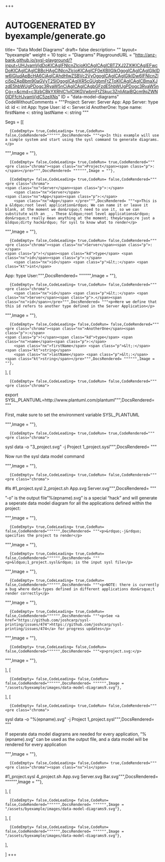 +++
# AUTOGENERATED BY byexample/generate.go
title= "Data Model Diagrams"
draft= false
description= ""
layout= "byexample"
weight = 10
topic = "Diagrams"
PlaygroundURL = "http://anz-bank.github.io/sysl-playground/?input=UHJvamVjdDoKICAgIFNlcnZlcjoKICAgICAgICBTZXJ2ZXIKICAgIEFwcDoKICAgICAgICBBcHAgClNlcnZlcjoKICAgICF0eXBlIGlkOgogICAgICAgIGlkIDw6IGludApBcHA6CiAgICAhdHlwZSBVc2VyOgogICAgICAgIGlkIDw6IFNlcnZlci5pZApBbm90aGVyT25lOgogICAgIXR5cGUgbmFtZToKICAgICAgICBmaXJzdE5hbWUgPDogc3RyaW5nCiAgICAgICAgbGFzdE5hbWUgPDogc3RyaW5nCg==&cmd=c3lzbCBkYXRhIC1vICIlKGVwbmFtZSkuc3ZnIiAtaiBQcm9qZWN0IDFfcHJvamVjdC5zeXNs"
ID = "data-model-diagrams"
CodeWithoutComments = """Project:
    Server:
        Server
    App:
        App
Server:
    !type id:
        id <: int
App:
    !type User:
        id <: Server.id
AnotherOne:
    !type name:
        firstName <: string
        lastName <: string
"""

Segs = [[

      {CodeEmpty= true,CodeLeading= true,CodeRun= false,CodeRendered="""""",DocsRendered= """<p>In this example will use a simple system and start using the sysl command to generate diagrams.</p>
""",Image = ""},

      {CodeEmpty= false,CodeLeading= true,CodeRun= true,CodeRendered="""<pre class="chroma"><span class="nx">Project</span><span class="p">:</span></pre>""",DocsRendered= """""",Image = ""},

      {CodeEmpty= false,CodeLeading= true,CodeRun= false,CodeRendered="""<pre class="chroma">
    <span class="nx">Server</span><span class="p">:</span>
        <span class="nx">Server</span>
    <span class="nx">App</span><span class="p">:</span>
        <span class="nx">App</span> </pre>""",DocsRendered= """<p>This is a &ldquo;root level application&rdquo; We can name it or leave it blank, at the moment we don&rsquo;t need to use it, so we can substitute with an _ . These &ldquo;root level applications&rdquo; don&rsquo;t really mean anything at the moment; they&rsquo;re just a &ldquo;dirty hack&rdquo; for sysl to know what to render</p>
""",Image = ""},

      {CodeEmpty= false,CodeLeading= true,CodeRun= false,CodeRendered="""<pre class="chroma"><span class="nx">Server</span><span class="p">:</span>
    <span class="p">!</span><span class="kd">type</span> <span class="nx">id</span><span class="p">:</span>
        <span class="nx">id</span> <span class="p">&lt;:</span> <span class="kt">int</span>
<span class="nx">App</span><span class="p">:</span>
    <span class="p">!</span><span class="kd">type</span> <span class="nx">User</span><span class="p">:</span></pre>""",DocsRendered= """""",Image = ""},

      {CodeEmpty= false,CodeLeading= true,CodeRun= false,CodeRendered="""<pre class="chroma">
        <span class="nx">id</span> <span class="p">&lt;:</span> <span class="nx">Server</span><span class="p">.</span><span class="nx">id</span></pre>""",DocsRendered= """<p>Here we define that this id refers to another type defined in the Server Application</p>
""",Image = ""},

      {CodeEmpty= false,CodeLeading= false,CodeRun= false,CodeRendered="""<pre class="chroma"><span class="nx">AnotherOne</span><span class="p">:</span>
    <span class="p">!</span><span class="kd">type</span> <span class="nx">name</span><span class="p">:</span>
        <span class="nx">firstName</span> <span class="p">&lt;:</span> <span class="kt">string</span>
        <span class="nx">lastName</span> <span class="p">&lt;:</span> <span class="kt">string</span></pre>""",DocsRendered= """""",Image = ""},


],
[

      {CodeEmpty= false,CodeLeading= true,CodeRun= false,CodeRendered="""<pre class="chroma">
<span class="nx">export</span> <span class="nx">SYSL_PLANTUML</span><span class="p">=</span><span class="nx">http</span><span class="p">:</span><span class="o">//</span><span class="nx">www</span><span class="p">.</span><span class="nx">plantuml</span><span class="p">.</span><span class="nx">com</span><span class="o">/</span><span class="nx">plantuml</span></pre>""",DocsRendered= """<p>First, make sure to set the environment variable SYSL_PLANTUML</p>
""",Image = ""},

      {CodeEmpty= false,CodeLeading= true,CodeRun= true,CodeRendered="""<pre class="chroma">
<span class="nx">sysl</span> <span class="nx">data</span> <span class="o">-</span><span class="nx">o</span> <span class="s">&#34;3_project.svg&#34;</span> <span class="o">-</span><span class="nx">j</span> <span class="nx">Project</span> <span class="mi">1</span><span class="nx">_project</span><span class="p">.</span><span class="nx">sysl</span></pre>""",DocsRendered= """<p>Now run the sysl data model command</p>
""",Image = ""},

      {CodeEmpty= false,CodeLeading= true,CodeRun= false,CodeRendered="""<pre class="chroma">
<span class="err">#</span><span class="nx">ls</span>
<span class="err">#</span><span class="mi">1</span><span class="nx">_project</span><span class="p">.</span><span class="nx">sysl</span> <span class="mi">2</span><span class="nx">_project</span><span class="p">.</span><span class="nx">sh</span>  <span class="nx">App</span><span class="p">.</span><span class="nx">svg</span> <span class="nx">Server</span><span class="p">.</span><span class="nx">svg</span></pre>""",DocsRendered= """<p>&rdquo;-o&rdquo; is the output file&rdquo;%(epname).svg&rdquo; is a special &ldquo;hack&rdquo; and will generate a seperate data model diagram for all the applications defined within the project:</p>
""",Image = ""},

      {CodeEmpty= true,CodeLeading= true,CodeRun= false,CodeRendered="""""",DocsRendered= """<p>&rdquo;-j&rdquo; specifies the project to render</p>
""",Image = ""},

      {CodeEmpty= true,CodeLeading= true,CodeRun= false,CodeRendered="""""",DocsRendered= """<p>&ldquo;1_project.sysl&rdquo; is the input sysl file</p>
""",Image = ""},

      {CodeEmpty= true,CodeLeading= true,CodeRun= false,CodeRendered="""""",DocsRendered= """<p>NOTE: there is currently a bug where data-types defined in different applications don&rsquo;t render correctly</p>
""",Image = ""},

      {CodeEmpty= true,CodeLeading= true,CodeRun= false,CodeRendered="""""",DocsRendered= """<p>See <a href="https://github.com/joshcarp/sysl-printing/issues/474">https://github.com/joshcarp/sysl-printing/issues/474</a> for progress updates</p>
""",Image = ""},

      {CodeEmpty= true,CodeLeading= false,CodeRun= false,CodeRendered="""""",DocsRendered= """<p>project.svg:</p>
""",Image = ""},


],
[

      {CodeEmpty= false,CodeLeading= false,CodeRun= false,CodeRendered="""""",DocsRendered= """""",Image = "/assets/byexample/images/data-model-diagrams9.svg"},


],
[

      {CodeEmpty= false,CodeLeading= true,CodeRun= false,CodeRendered="""<pre class="chroma">
<span class="nx">sysl</span> <span class="nx">data</span> <span class="o">-</span><span class="nx">o</span> <span class="s">&#34;%(epname).svg&#34;</span> <span class="o">-</span><span class="nx">j</span> <span class="nx">Project</span> <span class="mi">1</span><span class="nx">_project</span><span class="p">.</span><span class="nx">sysl</span></pre>""",DocsRendered= """<p>If seperate data model diagrams are needed for every application, &ldquo;%(epname).svg&rdquo; can be used as the output file, and a data model will be rendered for every application</p>
""",Image = ""},

      {CodeEmpty= false,CodeLeading= false,CodeRun= true,CodeRendered="""<pre class="chroma"><span class="nx">ls</span>
<span class="err">#</span><span class="mi">1</span><span class="nx">_project</span><span class="p">.</span><span class="nx">sysl</span> <span class="mi">4</span><span class="nx">_project</span><span class="p">.</span><span class="nx">sh</span>  <span class="nx">App</span><span class="p">.</span><span class="nx">svg</span> <span class="nx">Server</span><span class="p">.</span><span class="nx">svg</span> <span class="nx">Bar</span><span class="p">.</span><span class="nx">svg</span></pre>""",DocsRendered= """""",Image = ""},


],
[

      {CodeEmpty= false,CodeLeading= false,CodeRun= false,CodeRendered="""""",DocsRendered= """""",Image = "/assets/byexample/images/data-model-diagrams9.svg"},


],
[

      {CodeEmpty= false,CodeLeading= false,CodeRun= false,CodeRendered="""""",DocsRendered= """""",Image = "/assets/byexample/images/data-model-diagrams9.svg"},


],

]
+++


